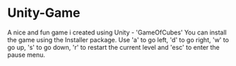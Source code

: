 # Unity-Game
A nice and fun game i created using Unity - 'GameOfCubes'
You can install the game using the Installer package.
Use 'a' to go left, 'd' to go right, 'w' to go up, 's' to go down, 'r' to restart the current level and 'esc' to enter the pause menu.
